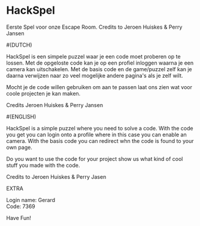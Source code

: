 # HackSpel
Eerste Spel voor onze Escape Room. Credits to Jeroen Huiskes &amp; Perry Jansen

#(DUTCH)

HackSpel is een simpele puzzel waar je een code moet proberen op te lossen.
Met de opgeloste code kan je op een profiel inloggen waarna je een camera kan uitschakelen.
Met de basis code en de game/puzzel zelf kan je daarna verwijzen naar zo veel mogelijke andere pagina's als je zelf wilt.

Mocht je de code willen gebruiken om aan te passen laat ons zien wat voor coole projecten je kan maken.

Credits Jeroen Huiskes & Perry Jansen

#(ENGLISH)

HackSpel is a simple puzzel where you need to solve a code.
With the code you get you can login onto a profile where in this case you can enable an camera.
With the basis code you can redirect whn the code is found to your own page.

Do you want to use the code for your project show us what kind of cool stuff you made with the code.

Credits to Jeroen Huiskes & Perry Jasen 

EXTRA

Login name: Gerard  
Code: 7369

Have Fun!
